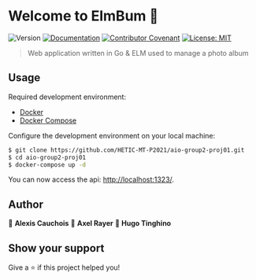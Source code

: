 # Welcome to ElmBum 👋
![Version](https://img.shields.io/badge/version-1.0.0-blue.svg?cacheSeconds=2592000)
[![Documentation](https://img.shields.io/badge/documentation-yes-brightgreen.svg)](#)
[![Contributor Covenant](https://img.shields.io/badge/Contributor%20Covenant-v2.0%20adopted-ff69b4.svg)](CODE_OF_CONDUCT.md)
[![License: MIT](https://img.shields.io/badge/License-MIT-yellow.svg)](#)

> Web application written in Go & ELM used to manage a photo album

## Usage

Required development environment:
- [Docker](https://www.docker.com)
- [Docker Compose](https://docs.docker.com/compose/install/)

Configure the development environment on your local machine:
```bash
$ git clone https://github.com/HETIC-MT-P2021/aio-group2-proj01.git
$ cd aio-group2-proj01
$ docker-compose up -d
```

You can now access the api: [http://localhost:1323/](http://localhost:1323/).

## Author

👤 **Alexis Cauchois**
👤 **Axel Rayer**
👤 **Hugo Tinghino**


## Show your support

Give a ⭐️ if this project helped you!